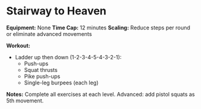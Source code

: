 # Stairway to Heaven

**Equipment:** None
**Time Cap:** 12 minutes
**Scaling:** Reduce steps per round or eliminate advanced movements

**Workout:**
- Ladder up then down (1-2-3-4-5-4-3-2-1):
  - Push-ups
  - Squat thrusts
  - Pike push-ups
  - Single-leg burpees (each leg)

**Notes:**
Complete all exercises at each level. Advanced: add pistol squats as 5th movement.